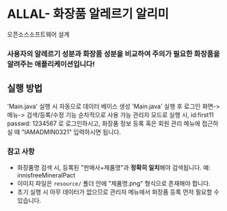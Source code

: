 # ALLAL- 화장품 알레르기 알리미
오픈소스소프트웨어 설계

### 사용자의 알레르기 성분과 화장품 성분을 비교하여 주의가 필요한 화장품을 알려주는 애플리케이션입니다!

## 실행 방법
'Main.java' 실행 시 자동으로 데이터 베이스 생성
'Main.java' 실행 후 로그인 화면-> 메뉴-> 검색/등록/수정 기능 순차적으로 사용 가능
관리자 모드로 실행 시, id:first11 passwd: 1234567 로 로그인하시고, 화장품 정보 등록 혹은 회원 관리 메뉴에 접근하실 때 "IAMADMIN0321" 입력하시면 됩니다.

### 참고 사항

- 화장품명 검색 시, 등록된 "판매사+제품명"과 **정확히 일치**해야 검색됩니다.
  예: innisfreeMineralPact
- 이미지 파일은 `resource/` 폴더 안에 "제품명.png" 형식으로 존재해야 합니다.
- 초기 실행 시 아무 데이터가 없으므로 관리자 메뉴에서 화장품 등록 먼저 필요할 수 있습니다.
